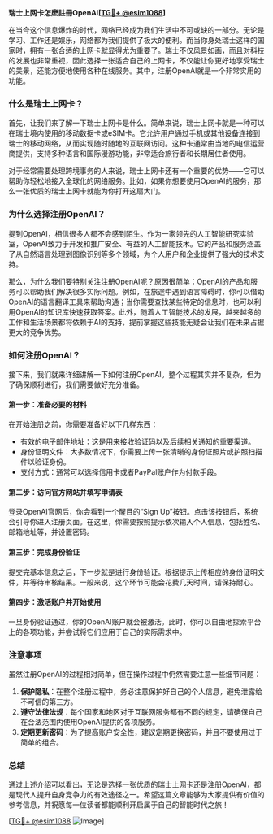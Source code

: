 **瑞士上网卡怎麽註冊OpenAI[[TG💪+ @esim1088](https://t.me/s/esim1088)]**

在当今这个信息爆炸的时代，网络已经成为我们生活中不可或缺的一部分。无论是学习、工作还是娱乐，网络都为我们提供了极大的便利。而当你身处瑞士这样的国家时，拥有一张合适的上网卡就显得尤为重要了。瑞士不仅风景如画，而且对科技的发展也非常重视，因此选择一张适合自己的上网卡，不仅能让你更好地享受瑞士的美景，还能方便地使用各种在线服务。其中，注册OpenAI就是一个非常实用的功能。

### 什么是瑞士上网卡？

首先，让我们来了解一下瑞士上网卡是什么。简单来说，瑞士上网卡就是一种可以在瑞士境内使用的移动数据卡或eSIM卡。它允许用户通过手机或其他设备连接到瑞士的移动网络，从而实现随时随地的互联网访问。这种卡通常由当地的电信运营商提供，支持多种语言和国际漫游功能，非常适合旅行者和长期居住者使用。

对于经常需要处理跨境事务的人来说，瑞士上网卡还有一个重要的优势——它可以帮助你轻松地接入全球化的网络服务。比如，如果你想要使用OpenAI的服务，那么一张优质的瑞士上网卡就能为你打开这扇大门。

### 为什么选择注册OpenAI？

提到OpenAI，相信很多人都不会感到陌生。作为一家领先的人工智能研究实验室，OpenAI致力于开发和推广安全、有益的人工智能技术。它的产品和服务涵盖了从自然语言处理到图像识别等多个领域，为个人用户和企业提供了强大的技术支持。

那么，为什么我们要特别关注注册OpenAI呢？原因很简单：OpenAI的产品和服务可以帮助我们解决很多实际问题。例如，在旅途中遇到语言障碍时，你可以借助OpenAI的语言翻译工具来帮助沟通；当你需要查找某些特定的信息时，也可以利用OpenAI的知识库快速获取答案。此外，随着人工智能技术的发展，越来越多的工作和生活场景都将依赖于AI的支持，提前掌握这些技能无疑会让我们在未来占据更大的竞争优势。

### 如何注册OpenAI？

接下来，我们就来详细讲解一下如何注册OpenAI。整个过程其实并不复杂，但为了确保顺利进行，我们需要做好充分准备。

#### 第一步：准备必要的材料

在开始注册之前，你需要准备好以下几样东西：
- 有效的电子邮件地址：这是用来接收验证码以及后续相关通知的重要渠道。
- 身份证明文件：大多数情况下，你需要上传一张清晰的身份证照片或护照扫描件以验证身份。
- 支付方式：通常可以选择信用卡或者PayPal账户作为付款手段。

#### 第二步：访问官方网站并填写申请表

登录OpenAI官网后，你会看到一个醒目的“Sign Up”按钮。点击该按钮后，系统会引导你进入注册页面。在这里，你需要按照提示依次输入个人信息，包括姓名、邮箱地址等，并设置密码。

#### 第三步：完成身份验证

提交完基本信息之后，下一步就是进行身份验证。根据提示上传相应的身份证明文件，并等待审核结果。一般来说，这个环节可能会花费几天时间，请保持耐心。

#### 第四步：激活账户并开始使用

一旦身份验证通过，你的OpenAI账户就会被激活。此时，你可以自由地探索平台上的各项功能，并尝试将它们应用于自己的实际需求中。

### 注意事项

虽然注册OpenAI的过程相对简单，但在操作过程中仍然需要注意一些细节问题：

1. **保护隐私**：在整个注册过程中，务必注意保护好自己的个人信息，避免泄露给不可信的第三方。
2. **遵守法律法规**：每个国家和地区对于互联网服务都有不同的规定，请确保自己在合法范围内使用OpenAI提供的各项服务。
3. **定期更新密码**：为了提高账户安全性，建议定期更换密码，并且不要使用过于简单的组合。

### 总结

通过上述介绍可以看出，无论是选择一张优质的瑞士上网卡还是注册OpenAI，都是现代人提升自身竞争力的有效途径之一。希望这篇文章能够为大家提供有价值的参考信息，并祝愿每一位读者都能顺利开启属于自己的智能时代之旅！

[[TG💪+ @esim1088](https://t.me/s/esim1088) ![Image](https://i.postimg.cc/4NQfJmqS/Snipaste-2025-05-13-00-14-12.png)]